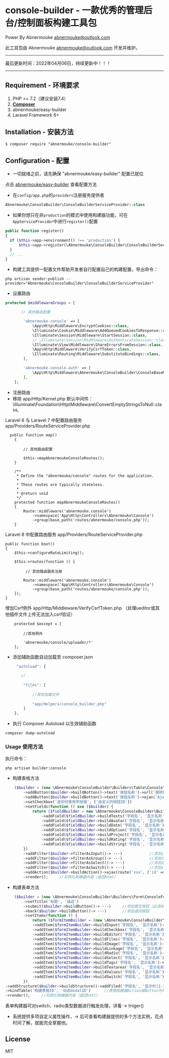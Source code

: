 # console-builder - 一款优秀的管理后台/控制面板构建工具包

 Power By Abnermouke <abnermouke@outlook.com>

 此工具包由 Abnermouke <abnermouke@outlook.com> 开发并维护。

----

最后更新时间：2022年04月06日，持续更新中！！！

---


## Requirement - 环境要求

1. PHP >= 7.2（建议安装7.4）
2. **[Composer](https://getcomposer.org/)**
3. abnermouke/easy-builder
4. Laravel Framework 6+



## Installation - 安装方法

```shell
$ composer require "abnermouke/console-builder"
```

## Configuration - 配置

- 一切就绪之前，请先确保 "abnermouke/easy-builder" 配置已就位

点击 [abnermouke/easy-builder](https://github.com/abnermouke/easy-builder) 查看配置方法


- 在`config/app.php`的`providers`注册服务提供者

```php
Abnermouke\ConsoleBuilder\ConsoleBuilderServiceProvider::class
```
- 如果你想只在非`production`的模式中使用构建器功能，可在`AppServiceProvider`中进行`register()`配置

```php
public function register()
{
  if ($this->app->environment() !== 'production') {
      $this->app->register(\Abnermouke\ConsoleBuilder\ConsoleBuilderServiceProvider::class);
  }
  // ...
}
```

-  构建工具提供一配置文件帮助开发者自行配置自己的构建配置，导出命令：

```shell
php artisan vendor:publish --provider="Abnermouke\ConsoleBuilder\ConsoleBuilderServiceProvider"
```


- 设置路由 
```php
protected $middlewareGroups = [

       // 其他路由配置

        'abnermouke.console' => [
            \App\Http\Middleware\EncryptCookies::class,
            \Illuminate\Cookie\Middleware\AddQueuedCookiesToResponse::class,
            \Illuminate\Session\Middleware\StartSession::class,
            // \Illuminate\Session\Middleware\AuthenticateSession::class,
            \Illuminate\View\Middleware\ShareErrorsFromSession::class,
            \App\Http\Middleware\VerifyCsrfToken::class,
            \Illuminate\Routing\Middleware\SubstituteBindings::class,
        ],

        'abnermouke.console.auth' => [
            \App\Http\Middleware\Abnermouke\ConsoleBuilder\ConsoleBaseMiddleware::class
        ],
    ];

```
- 注册路由
- 移除 app/Http/Kernel.php 默认中间件：\Illuminate\Foundation\Http\Middleware\ConvertEmptyStringsToNull::class,

Laravel 6 与 Laravel 7 中配置路由服务 app/Providers/RouteServiceProvider.php

```
  public function map()
    {
        
        // 其他路由配置

        $this->mapAbnermoukeConsoleRoutes();
    }

    /**
     * Define the "abnermouke/console" routes for the application.
     *
     * These routes are typically stateless.
     *
     * @return void
     */
    protected function mapAbnermoukeConsoleRoutes()
    {
        Route::middleware('abnermouke.console')
            ->namespace('App\Http\Controllers\Abnermouke\Console')
            ->group(base_path('routes/abnermouke/console.php'));
    }
```

Laravel 8 中配置路由服务 app/Providers/RouteServiceProvider.php

```
public function boot()
{
    $this->configureRateLimiting();
    
    $this->routes(function () {
    
         // 其他路由服务注册

        Route::middleware('abnermouke.console')
            ->namespace('App\Http\Controllers\Abnermouke\Console')
            ->group(base_path('routes/abnermouke/console.php'));
    });
}
```

增加Csrf例外 app/Http/Middleware/VerifyCsrfToken.php （处理ueditor或其他插件文件上传无法加入csrf验证）

```
    protected $except = [
        
        //其他例外
    
        'abnermouke/console/uploader/*'
    ];
```

- 添加辅助函数自动加载至 composer.json

```php
     "autoload": {
       
       // 
        
        "files": [
            
            //其他加载文件
            
            "app/Helpers/console_builder.php"
        ]
    },
```

- 执行 Composer Autoload 以生效辅助函数

```shell
composer dump-autoload
```


### Usage 使用方法

执行命令：
```shell
php artisan builder:console
```

- 构建表格方法

```php
    ($builder = (new \Abnermouke\ConsoleBuilder\Builders\Table\ConsoleTableBuilder('__LIST_QUERY_URL__')))
        ->addButton($builder->buildBotton()->text('按钮名称')->url('跳转链接', '请求方式', true)->confirm_before_query('跳转前确认提示')->theme('primary')->id_suffix('自定义ID')->icon('自定义图标'))
        ->addButton($builder->buildBotton()->text('按钮名称')->ajax('Ajax跳转链接', '请求方式'))
        ->setCheckbox('选中时使用字段值', ['自定义的按钮ID'])
        ->setFields(function () use ($builder) {
            return ($fieldBuilder = new \Abnermouke\ConsoleBuilder\Builders\Table\Tools\TableFieldsBuilder())
                ->addField($fieldBuilder->buildTexts('字段名', '显示名称')-> ···)      //双行文本字段
                ->addField($fieldBuilder->buildAvatar('字段名', '显示名称')-> ···)     //多头像显示字段
                ->addField($fieldBuilder->buildDate('字段名', '显示名称')-> ···)       //日期显示字段
                ->addField($fieldBuilder->buildOption('字段名', '显示名称')-> ···)     //选项显示字段
                ->addField($fieldBuilder->buildProject('字段名', '显示名称')-> ···)    //详细介绍显示字段
                ->addField($fieldBuilder->buildRating('字段名', '显示名称')-> ···)     //评分显示字段
                ->addField($fieldBuilder->buildString('字段名', '显示名称')-> ···)     //字符串显示字段
        })
        ->addFilter($builder->filterAsInput()-> ···)            //添加input筛选项
        ->addFilter($builder->filterAsGroup()-> ···)            //添加分组选择筛选项
        ->addFilter($builder->filterAsSelect()-> ···)           //添加选择框筛选想
        ->addFilter($builder->filterAsSwitch()-> ···)           //添加switch形式筛选想
        ->addAction($builder->buildAction()->ajax(route('xxx', ['id' => '__ID__']))-> ···)      //添加数据操作（系统将自动转换当前栏字段为id的值替换__ID__，可设置多个替换字段）
        ->render();     //实例化构建器内容（返回html）
```

- 构建表单方法

```php
    ($builder = (new \Abnermouke\ConsoleBuilder\Builders\Form\ConsoleFormBuilder()))
        ->setTitle('标题', '描述')
        ->submit($builder->buildButton()-> ···)     //添加提交按钮（必须存在）
        ->back($builder->buildButton()-> ···)       //添加返回按钮
        ->setItems(function () {
            return ($formItemBuilder = (new \Abnermouke\ConsoleBuilder\Builders\Form\Tools\FormItemsBuilder()))
            ->addItem($formItemBuilder->buildInput('字段名', '显示名称')-> ···)        //input文本框
            ->addItem($formItemBuilder->buildCheckbox('字段名', '显示名称')-> ···)     //checkbox多选
            ->addItem($formItemBuilder->buildEditor('字段名', '显示名称')-> ···)       //富文本编辑器，ueditor、ck_Editor
            ->addItem($formItemBuilder->buildFiles('字段名', '显示名称')-> ···)        //文件上传（可批量上传）
            ->addItem($formItemBuilder->buildImage('字段名', '显示名称')-> ···)        //单图上传
            ->addItem($formItemBuilder->buildLinkage('字段名', '显示名称', 'JSON文件地址')-> ···)      ///N级联动
            ->addItem($formItemBuilder->buildRadio('字段名', '显示名称')->trigger('选中值', ['选中时显示字段', '未选中时不会显示'])-> ···)        //单选框
            ->addItem($formItemBuilder->buildSelect('字段名', '显示名称')-> ···)       //选择框
            ->addItem($formItemBuilder->buildTags('字段名', '显示名称')-> ···)         //标签
            ->addItem($formItemBuilder->buildTextarea('字段名', '显示名称')-> ···)     //文本域
            ->addItem($formItemBuilder->buildValues('字段名', '显示名称')-> ···)       //自定义结构类型（常用于答题、商品属性等）
            ->addItem($formItemBuilder->buildSwitch('字段名', '显示名称')->on('开启时使用值', ['开启时显示字段', 'switch关闭时不会显示'])->off('关闭时使用值', ['关闭时显示字段', 'switch开启时不会显示'])-> ···);      //switch开关
        })
->addStructure($builder->buildStructure()->addFiled('字段名', '显示栏(1-12)')->addFiled(···)->···)        //每一个结构块中可添加多个字段并自定义显示宽度比例（基于bootstrap col）
->bindTable('构建表格ID', '动态modalID')      //表格构建器Action或Button为form类型时使用
->render();     //实例化构建器内容（返回html）
```


表单构建器可对switch、radio类型数据进行触发处理，详看 -> triiger()

- 系统提供多项自定义属性操作，-> 后可查看构建器提供的多个方法实例，花点时间了解，就能完全掌握他。

## License

MIT

